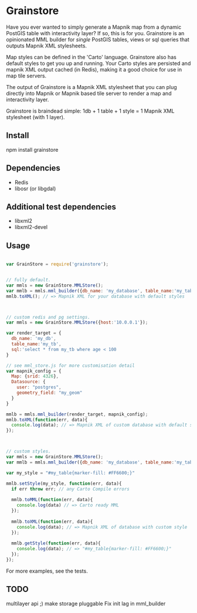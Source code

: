 Grainstore
===========

Have you ever wanted to simply generate a Mapnik map from a dynamic PostGIS table with interactivity layer? If so, this is for you. Grainstore is an opinionated MML builder for _single_ PostGIS tables, views or sql queries that outputs Mapnik XML stylesheets. 

Map styles can be defined in the 'Carto' language. Grainstore also has default styles to get you up and running. Your Carto styles are persisted and mapnik XML output cached (in Redis), making it a good choice for use in map tile servers.

The output of Grainstore is a Mapnik XML stylesheet that you can plug directly into Mapnik or Mapnik based tile server to render a map and interactivity layer.

Grainstore is braindead simple: 1db + 1 table + 1 style =  1 Mapnik XML stylesheet (with 1 layer).


Install
--------
npm install grainstore


Dependencies
------------
* Redis
* libosr (or libgdal)


Additional test dependencies
-----------------------------
* libxml2 
* libxml2-devel


Usage
------

```javascript

var GrainStore = require('grainstore');


// fully default.
var mmls = new GrainStore.MMLStore();
var mmlb = mmls.mml_builder({db_name: 'my_database', table_name:'my_table'});
mmlb.toXML(); // => Mapnik XML for your database with default styles



// custom redis and pg settings.
var mmls = new GrainStore.MMLStore({host:'10.0.0.1'}); 

var render_target = {
  db_name: 'my_db', 
  table_name:'my_tb', 
  sql:'select * from my_tb where age < 100
}

// see mml_store.js for more customisation detail 
var mapnik_config = {
  Map: {srid: 4326},
  Datasource: {
    user: "postgres",
    geometry_field: "my_geom"
  }   
}

mmlb = mmls.mml_builder(render_target, mapnik_config);
mmlb.toXML(function(err, data){
  console.log(data); // => Mapnik XML of custom database with default style
}); 



// custom styles.
var mmls = new GrainStore.MMLStore();
var mmlb = mmls.mml_builder({db_name: 'my_database', table_name:'my_table'});

var my_style = "#my_table{marker-fill: #FF6600;}"

mmlb.setStyle(my_style, function(err, data){
  if err throw err; // any Carto Compile errors
  
  mmlb.toMML(function(err, data){
    console.log(data) // => Carto ready MML
  }); 
  
  mmlb.toXML(function(err, data){
    console.log(data); // => Mapnik XML of database with custom style
  }); 
  
  mmlb.getStyle(function(err, data){
    console.log(data); // => "#my_table{marker-fill: #FF6600;}"
  });
});
```

For more examples, see the tests.


TODO
-----
multilayer api ;)
make storage pluggable
Fix init lag in mml_builder